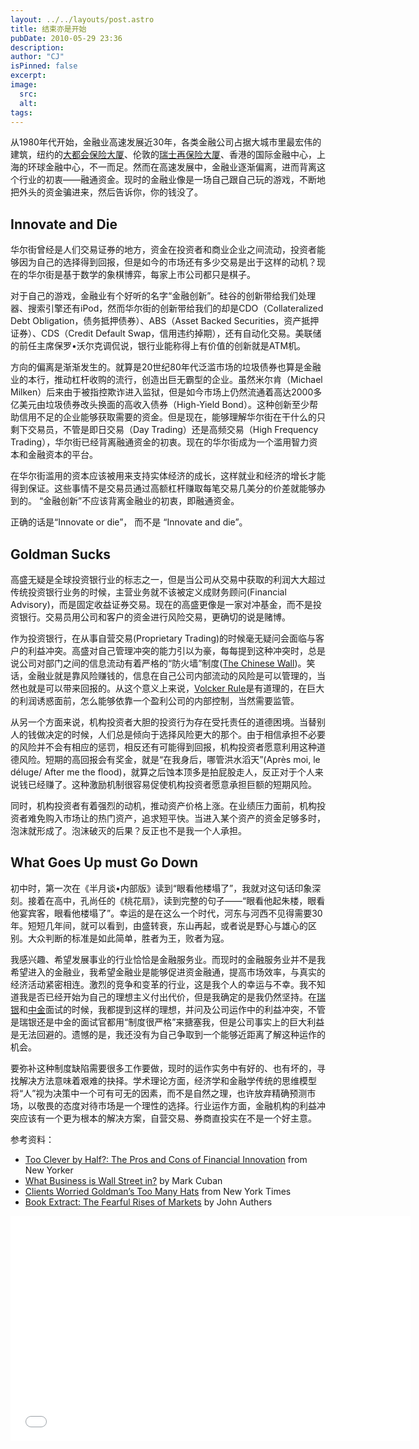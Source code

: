 ```yaml
---
layout: ../../layouts/post.astro
title: 结束亦是开始
pubDate: 2010-05-29 23:36
description: 
author: "CJ"
isPinned: false
excerpt: 
image:
  src:
  alt:
tags: 
---
```

从1980年代开始，金融业高速发展近30年，各类金融公司占据大城市里最宏伟的建筑，纽约的[大都会保险大厦](https://en.wikipedia.org/wiki/MetLife_Building)、伦敦的[瑞士再保险大厦](https://en.wikipedia.org/wiki/30_St_Mary_Axe)、香港的国际金融中心，上海的环球金融中心，不一而足。然而在高速发展中，金融业逐渐偏离，进而背离这个行业的初衷——融通资金。现时的金融业像是一场自己跟自己玩的游戏，不断地把外头的资金骗进来，然后告诉你，你的钱没了。
## Innovate and Die
华尔街曾经是人们交易证券的地方，资金在投资者和商业企业之间流动，投资者能够因为自己的选择得到回报，但是如今的市场还有多少交易是出于这样的动机？现在的华尔街是基于数学的象棋博弈，每家上市公司都只是棋子。

对于自己的游戏，金融业有个好听的名字“金融创新”。硅谷的创新带给我们处理器、搜索引擎还有iPod，然而华尔街的创新带给我们的却是CDO（Collateralized Debt Obligation，债务抵押债券）、ABS（Asset Backed Securities，资产抵押证券）、CDS（Credit Default Swap，信用违约掉期），还有自动化交易。美联储的前任主席保罗•沃尔克调侃说，银行业能称得上有价值的创新就是ATM机。

方向的偏离是渐渐发生的。就算是20世纪80年代泛滥市场的垃圾债券也算是金融业的本行，推动杠杆收购的流行，创造出巨无霸型的企业。虽然米尔肯（Michael Milken）后来由于被指控欺诈进入监狱，但是如今市场上仍然流通着高达2000多亿美元由垃圾债券改头换面的高收入债券（High-Yield Bond）。这种创新至少帮助信用不足的企业能够获取需要的资金。但是现在，能够理解华尔街在干什么的只剩下交易员，不管是即日交易（Day Trading）还是高频交易（High Frequency Trading），华尔街已经背离融通资金的初衷。现在的华尔街成为一个滥用智力资本和金融资本的平台。

在华尔街滥用的资本应该被用来支持实体经济的成长，这样就业和经济的增长才能得到保证。这些事情不是交易员通过高额杠杆赚取每笔交易几美分的价差就能够办到的。 “金融创新”不应该背离金融业的初衷，即融通资金。

正确的话是“Innovate or die”， 而不是 “Innovate and die”。
## Goldman Sucks
高盛无疑是全球投资银行业的标志之一，但是当公司从交易中获取的利润大大超过传统投资银行业务的时候，主营业务就不该被定义成财务顾问(Financial Advisory)，而是固定收益证券交易。现在的高盛更像是一家对冲基金，而不是投资银行。交易员用公司和客户的资金进行风险交易，更确切的说是赌博。

作为投资银行，在从事自营交易(Proprietary Trading)的时候毫无疑问会面临与客户的利益冲突。高盛对自己管理冲突的能力引以为豪，每每提到这种冲突时，总是说公司对部门之间的信息流动有着严格的“防火墙”制度([The Chinese Wall](https://en.wikipedia.org/wiki/Chinese_wall))。笑话，金融业就是靠风险赚钱的，信息在自己公司内部流动的风险是可以管理的，当然也就是可以带来回报的。从这个意义上来说，[Volcker Rule](https://en.wikipedia.org/wiki/Volcker_Rule)是有道理的，在巨大的利润诱惑面前，怎么能够依靠一个盈利公司的内部控制，当然需要监管。

从另一个方面来说，机构投资者大胆的投资行为存在受托责任的道德困境。当替别人的钱做决定的时候，人们总是倾向于选择风险更大的那个。由于相信承担不必要的风险并不会有相应的惩罚，相反还有可能得到回报，机构投资者愿意利用这种道德风险。短期的高回报会有奖金，就是“在我身后，哪管洪水滔天”(Après moi, le déluge/ After me the flood)，就算之后蚀本顶多是拍屁股走人，反正对于个人来说钱已经赚了。这种激励机制很容易促使机构投资者愿意承担巨额的短期风险。

同时，机构投资者有着强烈的动机，推动资产价格上涨。在业绩压力面前，机构投资者难免购入市场让的热门资产，追求短平快。当进入某个资产的资金足够多时，泡沫就形成了。泡沫破灭的后果？反正也不是我一个人承担。
## What Goes Up must Go Down
初中时，第一次在《半月谈•内部版》读到“眼看他楼塌了”，我就对这句话印象深刻。接着在高中，孔尚任的《桃花扇》，读到完整的句子——“眼看他起朱楼，眼看他宴宾客，眼看他楼塌了”。幸运的是在这么一个时代，河东与河西不见得需要30年。短短几年间，就可以看到，由盛转衰，东山再起，或者说是野心与雄心的区别。大众判断的标准是如此简单，胜者为王，败者为寇。

我感兴趣、希望发展事业的行业恰恰是金融服务业。而现时的金融服务业并不是我希望进入的金融业，我希望金融业是能够促进资金融通，提高市场效率，与真实的经济活动紧密相连。激烈的竞争和变革的行业，这是我个人的幸运与不幸。我不知道我是否已经开始为自己的理想主义付出代价，但是我确定的是我仍然坚持。在<a href="/blog/2010-01-12-ubs-interview">瑞银</a>和<a href="/blog/2010-04-11-cicc-interview">中金</a>面试的时候，我都提到这样的理想，并问及公司运作中的利益冲突，不管是瑞银还是中金的面试官都用“制度很严格”来搪塞我，但是公司事实上的巨大利益是无法回避的。遗憾的是，我还没有为自己争取到一个能够近距离了解这种运作的机会。

要弥补这种制度缺陷需要很多工作要做，现时的运作实务中有好的、也有坏的，寻找解决方法意味着艰难的抉择。学术理论方面，经济学和金融学传统的思维模型将“人”视为决策中一个可有可无的因素，而不是自然之理，也许放弃精确预测市场，以敬畏的态度对待市场是一个理性的选择。行业运作方面，金融机构的利益冲突应该有一个更为根本的解决方案，自营交易、券商直投实在不是一个好主意。

参考资料：
*   [Too Clever by Half?: The Pros and Cons of Financial Innovation](https://www.newyorker.com/talk/financial/2010/05/17/100517ta_talk_surowiecki) from New Yorker
*   [What Business is Wall Street in?](https://blogmaverick.com/2010/05/09/what-business-is-wall-street-in/) by Mark Cuban
*   [Clients Worried Goldman’s Too Many Hats](https://www.nytimes.com/2010/05/19/business/19client.html) from New York Times
*   [Book Extract: The Fearful Rises of Markets](https://www.ft.com/cms/s/2/6d6ad426-63ac-11df-a32b-00144feab49a.html) by John Authers
<iframe width="640" height="360" src="//www.youtube.com/embed/fumXOnXb8jM" frameborder="0" allowfullscreen></iframe>